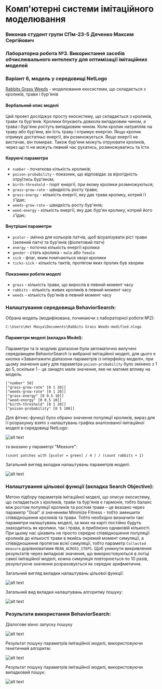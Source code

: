 # Комп'ютерні системи імітаційного моделювання
### Виконав студент групи СПм-23-5 Дяченко Максим Сергійович
### Лабораторна робота №3. Використання засобів обчислювального интелекту для оптимізації імітаційних моделей

### Варіант 6, модель у середовищі NetLogo

[Rabbits Grass Weeds](https://www.netlogoweb.org/launch#https://www.netlogoweb.org/assets/modelslib/Sample%20Models/Biology/Rabbits%20Grass%20Weeds.nlogo) - моделювання екосистеми, що складається з кроликів, трави і бур'янів

#### Вербальний опис моделі

Цей проект досліджує просту екосистему, що складається з кроликів, трави та бур'янів. Кролики блукають довкола випадковим чином, а трава і бур'яни ростуть випадковим чином. Коли кролик натрапляє на траву або бур'яни, він їсть траву і отримує енергію. Якщо кролик отримує достатньо енергії, він розмножується. Якщо енергії не вистачає, він помирає. Також бур'яни можуть отруювати кроликів, через що ті не можуть певний час рухатись, розмножуватись та їсти.

#### Керуючі параметри

- `number` - початкова кількість кроликів;
- `poison-probability` - показник, що відповідає за вірогідність отруїтись бур'яном;
- `birth-threshold` - поріг енергії, при якому кролики розмножуються;
- `grass-grow-rate` - швидкість росту трави;
- `grass-energy` - кількість енергії, яку дає трава кролику, котрий її з'їдає;
- `weeds-grow-rate` - швидкість росту бур'янів;
- `weed-energy` - кількість енергії, яку дає бур'ян кролику, котрий його з'їдає;

#### Внутрішні параметри

- `pcolor` - змінна для кольорів патчів, щоб візуалізувати ріст трави (зелений патч) та бур'янів (фіолетовий патч)
- `energy` - поточна кількість енергії кролика
- `gender` - стать кролика - `male` або `female`
- `sick` - флаг, яким помічаються хворі кролики
- `ticks-sick` - кількість тактів, протягом яких пролик був хворим

#### Показники роботи моделі

- `grass` - кількість трави, що виросла в певний момент часу
- `rabbits` - кількість живих кроликів в певний момент часу
- `weeds` - кількість бур'янів в певний момент часу

### Налаштування середовища BehaviorSearch:
Обрана модель (модифікована, починаючи з лабораторної роботи №2):

```
C:\Users\Hot Masya\Documents\Rabbits Grass Weeds-modified.nlogo
```

#### Параметри моделі (вкладка Model):

Параметри та їх модливі діапазони були автоматично вилучені середовищем BehaviorSearch із вибраної імітаційної моделі, для цього є кнопка «Завантажити діапазони параметрів із інтерфейсу моделі», при цьому значення шагу для параметра `poison-probability` було змінено з 1 до 5, оскільки 1 - це занадто мале значення, яке не матиме впливу на модель.

```
["number" 50]
["grass-grow-rate" [0 1 20]]
["weeds-grow-rate" [0 1 20]]
["grass-energy" [0 0.5 10]]
["weed-energy" [0 0.5 10]]
["birth-threshold" [0 1 20]]
["poison-probability" [0 5 100]]
```

Для фітнес-функції було обрано значення популяції кроликів, вираз для її розрахунку взято з налаштувань графіка аналізованої імітаційної моделі в середовищі NetLogo:

![alt text](image.png)

та вказано у параметрі "Measure":

```
(count patches with [pcolor = green] / 4 ) / (count rabbits + 1)
```

Загальний вигляд вкладки налаштувань параметрів моделі:

![alt text](image-1.png)

### Налаштування цільової функції (вкладка Search Objective):

Метою підбору параметрів імітаційної моделі, що описує екосистему, що складається з кроликів, трави та бур'янів є гармонія, тобто баланс між ростом популяції кроликів та ростом трави – це вказано через параметр "Goal" зі значенням Minimize Fitness - тобто зменшити співвідношення кроликів та трави. Тобто необхідно визначити такі параметри налаштувань моделі, за яких на карті постійно будуть знаходитись як кролики, так і трава, в приблизно однаковій кількості. При цьому нас цікавить не просто середнє співвідношення популяції кроликів до кількості трави в якийсь окремий момент симуляції, а співвідношення протягом всієї симуляції, тобто параметр `Collected measure` дорівнюватиме `MEAN_ACROSS_STEPS`. Щоб уникнути викривлення результатів через випадкові значення, що використовуються в логіці самої імітаційної моделі, кожна симуляція повторюється по 10 разів, результуюче значення розраховується як середнє арифметичне.

Загальний вигляд вкладки налаштувань цільової функції:

![alt text](image-2.png)

Загальний вид вкладки налаштувань алгоритму пошуку:

![alt text](image-4.png)


### Результати використання BehaviorSearch:

Діалогове вікно запуску пошуку

![alt text](image-3.png)

Результат пошуку параметрів імітаційної моделі, використовуючи генетичний алгоритм:

![alt text](image-5.png)

Результат пошуку параметрів імітаційної моделі, використовуючи випадковий пошук:

![alt text](image-6.png)
